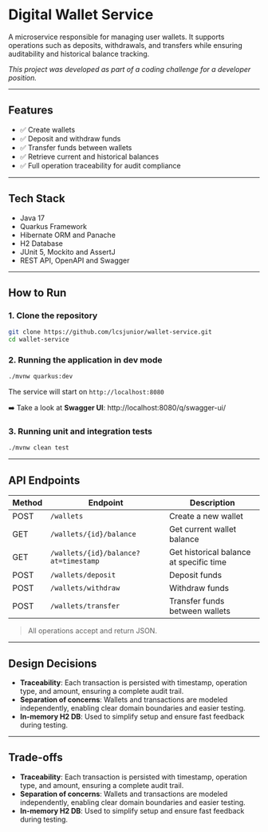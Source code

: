 # Digital Wallet Service

A microservice responsible for managing user wallets. It supports operations such as deposits, withdrawals, and transfers while ensuring auditability and historical balance tracking.

*This project was developed as part of a coding challenge for a developer position.*

---

## Features

- ✅ Create wallets
- ✅ Deposit and withdraw funds
- ✅ Transfer funds between wallets
- ✅ Retrieve current and historical balances
- ✅ Full operation traceability for audit compliance

---

## Tech Stack

- Java 17
- Quarkus Framework
- Hibernate ORM and Panache
- H2 Database
- JUnit 5, Mockito and AssertJ
- REST API, OpenAPI and Swagger

---

## How to Run

### 1. Clone the repository
```bash
git clone https://github.com/lcsjunior/wallet-service.git
cd wallet-service
```

### 2. Running the application in dev mode
```bash
./mvnw quarkus:dev
```

The service will start on `http://localhost:8080`

➡️ Take a look at **Swagger UI**: http://localhost:8080/q/swagger-ui/

### 3. Running unit and integration tests
```bash
./mvnw clean test
```

---

## API Endpoints

| Method | Endpoint                 | Description                       |
|--------|--------------------------|-----------------------------------|
| POST   | `/wallets`               | Create a new wallet               |
| GET    | `/wallets/{id}/balance`  | Get current wallet balance        |
| GET    | `/wallets/{id}/balance?at=timestamp` | Get historical balance at specific time |
| POST   | `/wallets/deposit`  | Deposit funds                     |
| POST   | `/wallets/withdraw` | Withdraw funds                    |
| POST   | `/wallets/transfer` | Transfer funds between wallets    |

> All operations accept and return JSON.

---

## Design Decisions

- **Traceability**: Each transaction is persisted with timestamp, operation type, and amount, ensuring a complete audit trail.
- **Separation of concerns**: Wallets and transactions are modeled independently, enabling clear domain boundaries and easier testing.
- **In-memory H2 DB**: Used to simplify setup and ensure fast feedback during testing.

---

## Trade-offs

- **Traceability**: Each transaction is persisted with timestamp, operation type, and amount, ensuring a complete audit trail.
- **Separation of concerns**: Wallets and transactions are modeled independently, enabling clear domain boundaries and easier testing.
- **In-memory H2 DB**: Used to simplify setup and ensure fast feedback during testing.

